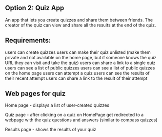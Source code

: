 ## Option 2: Quiz App
An app that lets you create quizzes and share them between friends. The creator of the quiz can view and share all the results at the end of the quiz.

## Requirements:
users can create quizzes
users can make their quiz unlisted (make them private and not available on the home page, but if someone knows the quiz URL they can visit and take the quiz)
users can share a link to a single quiz
users can see a list of public quizzes
users can see a list of public quizzes on the home page
users can attempt a quiz
users can see the results of their recent attempt
users can share a link to the result of their attempt

## Web pages for quiz
Home page - displays a list of user-created quizzes 

Quiz page - after clicking on a quiz on HomePage get redirected to a webpage with the quiz questions and answers 
(similar to compass quizzes)

Results page - shows the results of your quiz 

